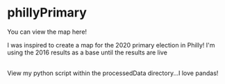 # phillyPrimary
You can view the map here!

I was inspired to create a map for the 2020 primary election in Philly!
I'm using the 2016 results as a base until the results are live<br><br>

View my python script within the processedData directory...I love pandas!
